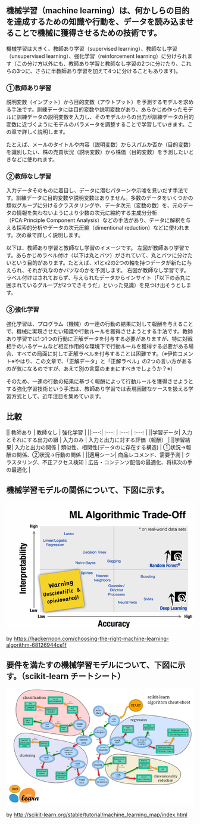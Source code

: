 ## 機械学習（machine learning）は、何かしらの目的を達成するための知識や行動を、データを読み込ませることで機械に獲得させるための技術です。
機械学習は大きく、教師あり学習（supervised learning）、教師なし学習（unsupervised learning）、強化学習（reinforcement learning）に分けられます（この分け方以外にも、教師あり学習と教師なし学習の2つに分けたり、これらの3つに、さらに半教師あり学習を加えて4つに分けることもあります)。

### ①教師あり学習

説明変数（インプット）から目的変数（アウトプット）を予測するモデルを求める手法です。訓練データには目的変数や説明変数があり、あらかじめ作ったモデルに訓練データの説明変数を入力し、そのモデルからの出力が訓練データの目的変数に近づくようにモデルのパラメータを調整することで学習していきます。この章で詳しく説明します。

たとえば、メールのタイトルや内容（説明変数）からスパムか否か（目的変数）を識別したい、株の売買状況（説明変数）から株価（目的変数）を予測したいときなどに使われます。

### ②教師なし学習

入力データそのものに着目し、データに潜むパターンや示唆を見いだす手法です。訓練データに目的変数や説明変数はありません。多数のデータをいくつかの類似グループに分けるクラスタリングや、データ次元（変数の数）を、元のデータの情報を失わないようにより少数の次元に縮約する主成分分析（PCA:Principle Component Analysis）などの手法があり、データに解釈を与える探索的分析やデータの次元圧縮（dimentional reduction）などに使われます。次の章で詳しく説明します。

以下は、教師あり学習と教師なし学習のイメージです。 左図が教師あり学習です。あらかじめラベル付け（以下は丸とバツ）がされていて、丸とバツに分けたいという目的があります。たとえば、x1とx2の2つの軸を持つデータが新たに与えられ、それが丸なのかバツなのかを予測します。 右図が教師なし学習です。ラベル付けはされておらず、与えられたデータからインサイト（「以下の赤丸に囲まれているグループが2つできそうだ」といった見識）を見つけ出そうとします。

### ③強化学習
強化学習は、プログラム（機械）の一連の行動の結果に対して報酬を与えることで、機械に実現させたい知識や行動ルールを獲得させようとする手法です。教師あり学習では1つ1つの行動に正解データを付与する必要がありますが、特に対戦相手のいるゲームなど相互作用的な環境下で行動ルールを獲得する必要がある場合、すべての局面に対して正解ラベルを付与することは困難です。（※伊佐コメント※やはり、この文章で、「正解データ」と「正解ラベル」の2つの言い方があるのが気になるのですが、あえて別の言葉のままにすべきでしょうか？※）

そのため、一連の行動の結果に基づく報酬によって行動ルールを獲得させようとする強化学習技術という手法は、教師あり学習では表現困難なケースを扱える学習方式として、近年注目を集めています。


## 比較

|| 教師あり | 教師なし | 強化学習 |
||:---:| :---: | :---: | :---: |
||学習データ| 入力とそれにする出力の組 | 入力のみ | 入力と出力に対する評価（報酬） |
||学習結果| 入力と出力の関係 | 類似性、相関性(データのに存在する構造) | ①状況→報酬の関係、②状況→行動の関係 |
||適用シーン| 商品レコメンド、需要予測 | クラスタリング、不正アクセス検知 | 広告・コンテンツ配信の最適化、将棋次の手の最適化 |

## 機械学習モデルの関係について、下図に示す。
![機械学習モデルの関係](1_Xf23cuffXwWbTzetaFiC8w.png)

by https://hackernoon.com/choosing-the-right-machine-learning-algorithm-68126944ce1f

## 要件を満たすの機械学習モデルについて、下図に示す。（scikit-learn チートシート）
![機械学習モデルの関係](1_9gGtNn2EXW1Zog-bjdGsHQ.png)

by http://scikit-learn.org/stable/tutorial/machine_learning_map/index.html
